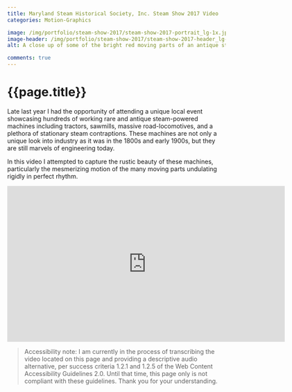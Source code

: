 ```yaml
---
title: Maryland Steam Historical Society, Inc. Steam Show 2017 Video
categories: Motion-Graphics

image: /img/portfolio/steam-show-2017/steam-show-2017-portrait_lg-1x.jpg
image-header: /img/portfolio/steam-show-2017/steam-show-2017-header_lg-1x.jpg
alt: A close up of some of the bright red moving parts of an antique steam engine rigged to power a sawmill.

comments: true
---
```


# {{page.title}}

Late last year I had the opportunity of attending a unique local event showcasing hundreds of working rare and antique steam-powered machines including tractors, sawmills, massive road-locomotives, and a plethora of stationary steam contraptions. These machines are not only a unique look into industry as it was in the 1800s and early 1900s, but they are still marvels of engineering today.

In this video I attempted to capture the rustic beauty of these machines, particularly the mesmerizing motion of the many moving parts undulating rigidly in perfect rhythm.



<div class="video-responsive  center">
<iframe width="640" height="360" src="https://www.youtube.com/embed/iLlXrYmz2bI?rel=0" frameborder="0" allow="autoplay; encrypted-media" allowfullscreen></iframe>
</div>

> Accessibility note: I am currently in the process of transcribing the video located on this page and providing a descriptive audio alternative, per success criteria 1.2.1 and 1.2.5 of the Web Content Accessibility Guidelines 2.0. Until that time, this page only is not compliant with these guidelines. Thank you for your understanding.